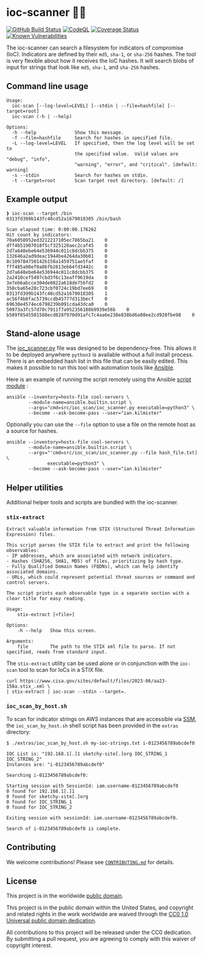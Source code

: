 # ioc-scanner 🔎🆖 #

[![GitHub Build Status](https://github.com/cisagov/ioc-scanner/workflows/build/badge.svg)](https://github.com/cisagov/ioc-scanner/actions)
[![CodeQL](https://github.com/cisagov/ioc-scanner/workflows/CodeQL/badge.svg)](https://github.com/cisagov/ioc-scanner/actions/workflows/codeql-analysis.yml)
[![Coverage Status](https://coveralls.io/repos/github/cisagov/ioc-scanner/badge.svg?branch=develop)](https://coveralls.io/github/cisagov/ioc-scanner?branch=develop)
[![Known Vulnerabilities](https://snyk.io/test/github/cisagov/ioc-scanner/develop/badge.svg)](https://snyk.io/test/github/cisagov/ioc-scanner)

The ioc-scanner can search a filesystem for indicators of compromise (IoC).
Indicators are defined by their `md5`, `sha-1`, or `sha-256` hashes.  The tool
is very flexible about how it receives the IoC hashes.  It will search blobs of
input for strings that look like `md5`, `sha-1`, and `sha-256` hashes.

## Command line usage ##

```console
Usage:
  ioc-scan [--log-level=LEVEL] [--stdin | --file=hashfile] [--target=root]
  ioc-scan (-h | --help)

Options:
  -h --help              Show this message.
  -f --file=hashfile     Search for hashes in specified file.
  -L --log-level=LEVEL   If specified, then the log level will be set to
                         the specified value.  Valid values are "debug", "info",
                         "warning", "error", and "critical". [default: warning]
  -s --stdin             Search for hashes on stdin.
  -t --target=root       Scan target root directory. [default: /]
```

## Example output ##

```console
❱ ioc-scan --target /bin
0313fd399b143fc40cd52a1679018305 /bin/bash

Scan elapsed time: 0:00:00.176262
Hit count by indicators:
70a6058952ed3212217105ec7865ba21    0
dff4b51907018f5cf325120aec2caf45    0
2d7a648ebe64e536944c011c8dcbb375    0
132646a2ad9deac1944be4264da30b01    0
8c109784750142b158a1459751ae5faf    0
fff485a90ef0a86fb2813eb64fd3442c    0
2d7a648ebe64e536944c011c8dcbb375    0
2a2410cef5497cbd3f6c13eaff9619da    0
3e7eb6abcce304de0822a618de756fd2    0
350cba65e28c723cbf0724c19bd7ee69    0
0313fd399b143fc40cd52a1679018305    1
ac56f4b8fac5739ccdb45777d313becf    0
69630e4574ec6798239b091cda43dca0    0
50973a3fc57d70c7911f7a952356188b9939e56b    0
b509f8545501588ecd828f970d91afc7c4aa6e238e838bd6a08ee2cd920fbe98    0
```

## Stand-alone usage ##

The [ioc_scanner.py](src/ioc_scan/ioc_scanner.py) file was designed to be
dependency-free.  This allows it to be deployed anywhere `python3` is
available without a full install process.  There is an embedded hash
list in this file that can be easily edited.  This makes it possible to run
this tool with automation tools like [Ansible](https://www.ansible.com).

Here is an example of running the script remotely using the Ansible
[script module](https://docs.ansible.com/ansible/latest/modules/script_module.html)
:

```console
ansible --inventory=hosts-file cool-servers \
        --module-name=ansible.builtin.script \
        --args="cmd=src/ioc_scan/ioc_scanner.py executable=python3" \
        --become --ask-become-pass --user="ian.kilmister"
```

Optionally you can use the `--file` option to use a file on the remote host as a
source for hashes.

```console
ansible --inventory=hosts-file cool-servers \
        --module-name=ansible.builtin.script \
        --args="'cmd=src/ioc_scan/ioc_scanner.py --file hash_file.txt] \
               executable=python3" \
        --become --ask-become-pass --user="ian.kilmister"
```

## Helper utilities ##

Additional helper tools and scripts are bundled with the ioc-scanner.

### `stix-extract` ###

```console
Extract valuable information from STIX (Structured Threat Information Expression) files.

This script parses the STIX file to extract and print the following observables:
- IP addresses, which are associated with network indicators.
- Hashes (SHA256, SHA1, MD5) of files, prioritizing by hash type.
- Fully Qualified Domain Names (FQDNs), which can help identify associated domains.
- URLs, which could represent potential threat sources or command and control servers.

The script prints each observable type in a separate section with a clear title for easy reading.

Usage:
    stix-extract [<file>]

Options:
    -h --help   Show this screen.

Arguments:
    file        The path to the STIX xml file to parse. If not specified, reads from standard input.
```

The `stix-extract` utility can be used alone or in conjunction with the
`ioc-scan` tool to scan for IoCs in a STIX file.

```console
curl https://www.cisa.gov/sites/default/files/2023-06/aa23-158a.stix_.xml \
| stix-extract | ioc-scan --stdin --target=.
```

### `ioc_scan_by_host.sh` ###

To scan for indicator strings on AWS instances that are accessible via
[SSM](https://docs.aws.amazon.com/systems-manager/latest/userguide/what-is-systems-manager.html),
the `ioc_scan_by_host.sh` shell script has been provided in the `extras`
directory:

```console
$ ./extras/ioc_scan_by_host.sh my-ioc-strings.txt i-0123456789abcdef0

IOC List is: "192.168.1[.]1 sketchy-site[.]org IOC_STRING_1 IOC_STRING_2"
Instances are: "i-0123456789abcdef0"

Searching i-0123456789abcdef0:

Starting session with SessionId: iam.username-0123456789abcdef0
0 found for 192.168.1[.]1
0 found for sketchy-site[.]org
0 found for IOC_STRING_1
0 found for IOC_STRING_2

Exiting session with sessionId: iam.username-0123456789abcdef0.

Search of i-0123456789abcdef0 is complete.
```

## Contributing ##

We welcome contributions!  Please see [`CONTRIBUTING.md`](CONTRIBUTING.md) for
details.

## License ##

This project is in the worldwide [public domain](LICENSE).

This project is in the public domain within the United States, and
copyright and related rights in the work worldwide are waived through
the [CC0 1.0 Universal public domain
dedication](https://creativecommons.org/publicdomain/zero/1.0/).

All contributions to this project will be released under the CC0
dedication. By submitting a pull request, you are agreeing to comply
with this waiver of copyright interest.
